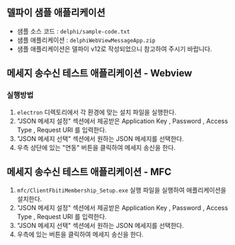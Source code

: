 ## 델파이 샘플 애플리케이션

* 샘플 소스 코드 : `delphi/sample-code.txt`
* 샘플 애플리케이션 : `delphiWebViewMessageApp.zip`
* 샘플 애플리케이션은 델파이 v12로 작성되었으니 참고하여 주시기 바랍니다.

## 메세지 송수신 테스트 애플리케이션 - Webview

### 실행방법

1. `electron` 디렉토리에서 각 환경에 맞는 설치 파일을 실행한다.
2. "JSON 메세지 설정" 섹션에서 제공받은 Application Key , Password , Access Type , Request URI 를 입력한다.
3. "JSON 메세지 선택" 섹션에서 원하는 JSON 메세지를 선택한다.
4. 우측 상단에 있는 "연동" 버튼을 클릭하여 메세지 송신을 한다.

## 메세지 송수신 테스트 애플리케이션 - MFC

1. `mfc/ClientFbitiMembership_Setup.exe` 실행 파일을 실행하여 애플리케이션을 설치한다.
2. "JSON 메세지 설정" 섹션에서 제공받은 Application Key , Password , Access Type , Request URI 를 입력한다.
3. "JSON 메세지 선택" 섹션에서 원하는 JSON 메세지를 선택한다.
4. 우측에 있는 버튼을 클릭하여 메세지 송신을 한다.